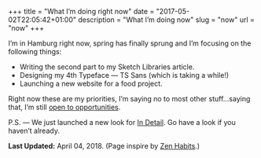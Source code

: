 +++
title = "What I’m doing right now"
date = "2017-05-02T22:05:42+01:00"
description = "What I’m doing now"
slug = "now"
url = "now"
+++

I’m in Hamburg right now, spring has finally sprung and I’m focusing on the following things:

- Writing the second part to my Sketch Libraries article.
- Designing my 4th Typeface — TS Sans (which is taking a while!)
- Launching a new website for a food project.

Right now these are my priorities, I’m saying no to most other stuff...saying that, I’m still [open to opportunities](/contact/).

P.S. — We just launched a new look for [In Detail](https://indtl.com/). Go have a look if you haven’t already.


**Last Updated:** April 04, 2018. (Page inspire by [Zen Habits](https://zenhabits.net/now/).)
